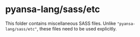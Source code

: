 # pyansa-lang/sass/etc

This folder contains miscellaneous SASS files. Unlike `"pyansa-lang/sass/etc"`, these files
need to be used explicitly.
